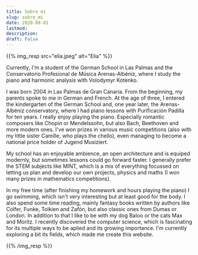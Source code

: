 ```yaml
---
title: Sobre mí
slug: sobre_mi
date: 2020-08-01
lastmod:
description:
draft: False
---
```

{{% img_resp src="elia.jpeg" alt="Elia" %}}

Currently, I'm a student of the German School in Las Palmas and the Conservatorio Profesional de Música Arenas-Albéniz, where I study the piano and harmonic analysis with Volodymyr Kotenko.

I was born 2004 in Las Palmas de Gran Canaria. From the beginning, my parents spoke to me in German and French. At the age of three, I entered the kindergarten of the German School and, one year later, the Arenas-Albéniz conservatory, where I had piano lessons with Purificación Padilla for ten years. I really enjoy playing the piano. Especially romantic composers like Chopin or Mendelssohn, but also Bach, Beethoven and more modern ones. I've won prizes in various music competitions (also with my little sister Camille, who plays the chello), even managing to become a national price holder of Jugend Musiziert.

My school has an enjoyable ambience, an open architecture and is equiped modernly, but sometimes lessons could go forward faster. I generally prefer the STEM subjects like MINT, which is a mix of everything focussed on letting us plan and develop our own projects, physics and maths (I won many prizes in mathematics competitions).

In my free time (after finishing my homework and hours playing the piano) I go swimming, which isn't very interesting but at least good for the body. I also spend some time reading, mainly fantasy books written by authors like Colfer, Funke, Tolkien and Zafón, but also classic ones from Dumas or London. In addition to that I like to be with my dog Baloo or the cats Max and Moritz.
I recently discovered the computer science, which is fascinating for its multiple ways to be aplied and its growing importance. I'm currently exploring a bit its fields, which made me create this website.

{{% /img_resp %}}